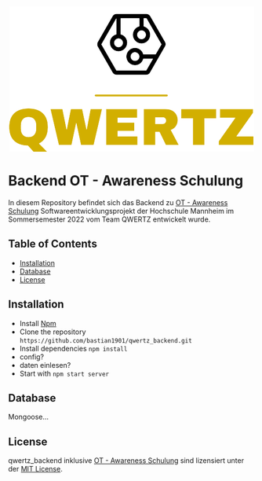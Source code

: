 <div align="center">

![alt Logo](https://raw.githubusercontent.com/bastian1901/OT-Awareness-Schulung/master/src/Resources/logo_small.png)

</div>

# Backend OT - Awareness Schulung
In diesem Repository befindet sich das Backend zu [OT - Awareness Schulung](https://github.com/bastian1901/OT-Awareness-Schulung.git)
Softwareentwicklungsprojekt der Hochschule Mannheim im Sommersemester 2022 vom Team QWERTZ entwickelt wurde.

## Table of Contents
- [Installation](#Installation)
- [Database](#Database)
- [License](#License)

## Installation
- Install [Npm](https://nodejs.org/en/download/)
- Clone the repository ```https://github.com/bastian1901/qwertz_backend.git```
- Install dependencies ```npm install```
- config?
- daten einlesen?
- Start with ```npm start server```

## Database
Mongoose...

## License 
qwertz_backend inklusive [OT - Awareness Schulung](https://github.com/bastian1901/OT-Awareness-Schulung.git) sind lizensiert unter
der [MIT License](https://github.com/bastian1901/qwertz/blob/master/LICENSE).

